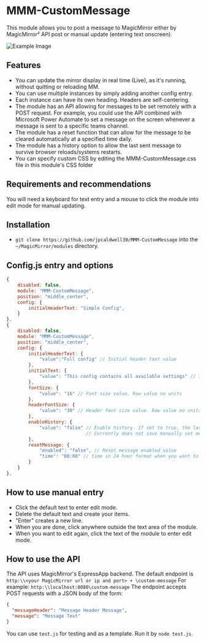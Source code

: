 # MMM-CustomMessage

This module allows you to post a message to MagicMirror either by MagicMirror² API post or manual update (entering text onscreen). 

![Example Image](example1.png)

## Features

* You can update the mirror display in real time (Live), as it's running, without quitting or reloading MM.
* You can use multiple instances by simply adding another config entry.
* Each instance can have its own heading. Headers are self-centering.
* The module has an API allowing for messages to be set remotely with a POST request. For example, you could use the API combined with Microsoft Power Automate to set a message on the screen whenever a message is sent to a specific teams channel.
* The module has a reset function that can allow for the message to be cleared automatically at a specified time daily.
* The module has a history option to allow the last sent message to survive browser reloads/systems restarts.
* You can specify custom CSS by editing the MMM-CustomMessage.css file in this module's CSS folder

## Requirements and recommendations

You will need a keyboard for text entry and a mouse to click the module into edit mode for manual updating.

## Installation

* `git clone https://github.com/jpcaldwell30/MMM-CustomMessage` into the `~/MagicMirror/modules` directory.

## Config.js entry and options

```js
{
    disabled: false,
    module: "MMM-CustomMessage",
    position: "middle_center",
    config: {
        initialHeaderText: "Simple Config",
    }
},
{
    disabled: false,
    module: "MMM-CustomMessage",
    position: "middle_center",
    config: {
        initialHeaderText: {
            "value":"Full config" // Initial header text value
        },
        initialText: {
            "value": "This config contains all available settings" // Initial text value
        },
        fontSize: {
            "value": "16" // Font size value. Raw value no units
        },
        headerFontSize: {
            "value": "30" // Header font size value. Raw value no units
        },
        enableHistory: {
            "value": "false" // Enable history. If set to true, the last message set via API will be saved to file.
                             // Currently does not save manually set messages 
        },
        resetMessage: {
            "enabled": "false", // Reset message enabled value
            "time": "00:00" // time in 24 hour format when you want to have the message reset on a daily basis.
        }     
    }
},
```

## How to use manual entry

* Click the default text to enter edit mode.
* Delete the default text and create your items.
* "Enter" creates a new line.
* When you are done, click anywhere outside the text area of the module.
* When you want to edit again, click the text of the module to enter edit mode.

## How to use the API

The API uses MagicMirror's ExpressApp backend. The default endpoint is `http:\\<your MagicMirror url or ip and port> + \custom-message` For example: `http:\\localhost:8080\custom-message` The endpoint accepts POST requests with a JSON body of the form:

```json
{
  "messageHeader": "Message Header Message",
  "message": "Message Text"
}
```

You can use `test.js` for testing and as a template. Run it by `node test.js`.
